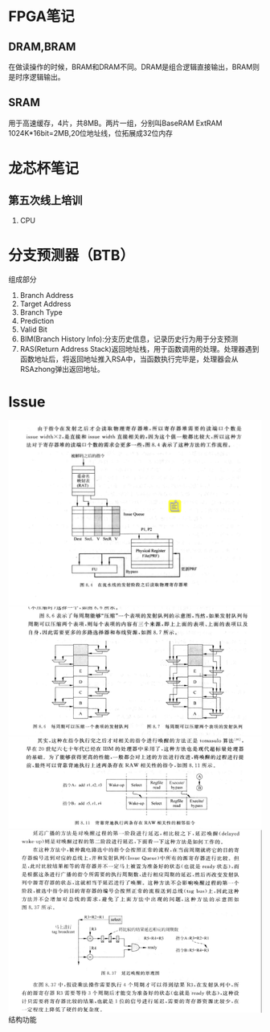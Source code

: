 # FPGA笔记
## DRAM,BRAM
在做读操作的时候，BRAM和DRAM不同。DRAM是组合逻辑直接输出，BRAM则是时序逻辑输出。

## SRAM
用于高速缓存，4片，共8MB。两片一组，分别叫BaseRAM ExtRAM 1024K*16bit=2MB,20位地址线，位拓展成32位内存
# 龙芯杯笔记
## 第五次线上培训
1. CPU

# 分支预测器（BTB）
组成部分
1. Branch Address
2. Target Address
3. Branch Type
4. Prediction
5. Valid Bit
6. BIM(Branch History Info):分支历史信息，记录历史行为用于分支预测
7. RAS(Return Address Stack)返回地址栈，用于函数调用的处理。处理器遇到函数地址后，将返回地址推入RSA中，当函数执行完毕是，处理器会从RSAzhong弹出返回地址。

# Issue
![Alt text](image-3.png)
![Alt text](image-1.png)
![Alt text](image.png)
![Alt text](image-4.png)
结构功能